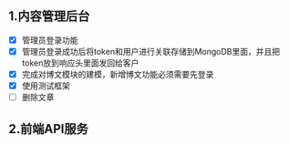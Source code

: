 ## 1.内容管理后台

- [x] 管理员登录功能
- [x] 管理员登录成功后将token和用户进行关联存储到MongoDB里面，并且把token放到响应头里面发回给客户
- [x] 完成对博文模块的建模，新增博文功能必须需要先登录
- [x] 使用测试框架
- [ ] 删除文章

## 2.前端API服务
